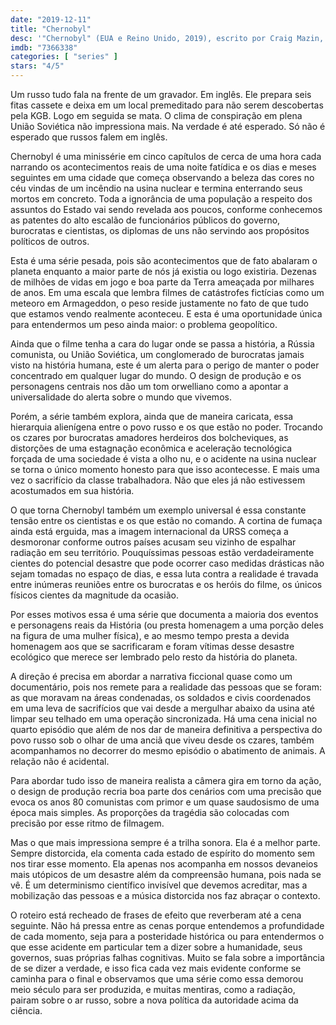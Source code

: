 ```yaml
---
date: "2019-12-11"
title: "Chernobyl"
desc: '"Chernobyl" (EUA e Reino Unido, 2019), escrito por Craig Mazin, dirigido por Johan Renck, com Jessie Buckley, Jared Harris e Stellan Skarsgård. Assisti após um tempo baixado.'
imdb: "7366338"
categories: [ "series" ]
stars: "4/5"
---
```

Um russo tudo fala na frente de um gravador. Em inglês. Ele prepara seis fitas cassete e deixa em um local premeditado para não serem descobertas pela KGB. Logo em seguida se mata. O clima de conspiração em plena União Soviética não impressiona mais. Na verdade é até esperado. Só não é esperado que russos falem em inglês.

Chernobyl é uma minissérie em cinco capítulos de cerca de uma hora cada narrando os acontecimentos reais de uma noite fatídica e os dias e meses seguintes em uma cidade que começa observando a beleza das cores no céu vindas de um incêndio na usina nuclear e termina enterrando seus mortos em concreto. Toda a ignorância de uma população a respeito dos assuntos do Estado vai sendo revelada aos poucos, conforme conhecemos as patentes do alto escalão de funcionários públicos do governo, burocratas e cientistas, os diplomas de uns não servindo aos propósitos políticos de outros.

Esta é uma série pesada, pois são acontecimentos que de fato abalaram o planeta enquanto a maior parte de nós já existia ou logo existiria. Dezenas de milhões de vidas em jogo e boa parte da Terra ameaçada por milhares de anos. Em uma escala que lembra filmes de catástrofes fictícias como um meteoro em Armageddon, o peso reside justamente no fato de que tudo que estamos vendo realmente aconteceu. E esta é uma oportunidade única para entendermos um peso ainda maior: o problema geopolítico.

Ainda que o filme tenha a cara do lugar onde se passa a história, a Rússia comunista, ou União Soviética, um conglomerado de burocratas jamais visto na história humana, este é um alerta para o perigo de manter o poder concentrado em qualquer lugar do mundo. O design de produção e os personagens centrais nos dão um tom orwelliano como a apontar a universalidade do alerta sobre o mundo que vivemos.

Porém, a série também explora, ainda que de maneira caricata, essa hierarquia alienígena entre o povo russo e os que estão no poder. Trocando os czares por burocratas amadores herdeiros dos bolcheviques, as distorções de uma estagnação econômica e aceleração tecnológica forçada de uma sociedade é vista a olho nu, e o acidente na usina nuclear se torna o único momento honesto para que isso acontecesse. E mais uma vez o sacrifício da classe trabalhadora. Não que eles já não estivessem acostumados em sua história.

O que torna Chernobyl também um exemplo universal é essa constante tensão entre os cientistas e os que estão no comando. A cortina de fumaça ainda está erguida, mas a imagem internacional da URSS começa a desmoronar conforme outros países acusam seu vizinho de espalhar radiação em seu território. Pouquíssimas pessoas estão verdadeiramente cientes do potencial desastre que pode ocorrer caso medidas drásticas não sejam tomadas no espaço de dias, e essa luta contra a realidade é travada entre inúmeras reuniões entre os burocratas e os heróis do filme, os únicos físicos cientes da magnitude da ocasião.

Por esses motivos essa é uma série que documenta a maioria dos eventos e personagens reais da História (ou presta homenagem a uma porção deles na figura de uma mulher física), e ao mesmo tempo presta a devida homenagem aos que se sacrificaram e foram vítimas desse desastre ecológico que merece ser lembrado pelo resto da história do planeta.

A direção é precisa em abordar a narrativa ficcional quase como um documentário, pois nos remete para a realidade das pessoas que se foram: as que moravam na áreas condenadas, os soldados e civis coordenados em uma leva de sacrifícios que vai desde a mergulhar abaixo da usina até limpar seu telhado em uma operação sincronizada. Há uma cena inicial no quarto episódio que além de nos dar de maneira definitiva a perspectiva do povo russo sob o olhar de uma anciã que viveu desde os czares, também acompanhamos no decorrer do mesmo episódio o abatimento de animais. A relação não é acidental.

Para abordar tudo isso de maneira realista a câmera gira em torno da ação, o design de produção recria boa parte dos cenários com uma precisão que evoca os anos 80 comunistas com primor e um quase saudosismo de uma época mais simples. As proporções da tragédia são colocadas com precisão por esse ritmo de filmagem.

Mas o que mais impressiona sempre é a trilha sonora. Ela é a melhor parte. Sempre distorcida, ela comenta cada estado de espírito do momento sem nos tirar esse momento. Ela apenas nos acompanha em nossos devaneios mais utópicos de um desastre além da compreensão humana, pois nada se vê. É um determinismo científico invisível que devemos acreditar, mas a mobilização das pessoas e a música distorcida nos faz abraçar o contexto.

O roteiro está recheado de frases de efeito que reverberam até a cena seguinte. Não há pressa entre as cenas porque entendemos a profundidade de cada momento, seja para a posteridade histórica ou para entendermos o que esse acidente em particular tem a dizer sobre a humanidade, seus governos, suas próprias falhas cognitivas. Muito se fala sobre a importância de se dizer a verdade, e isso fica cada vez mais evidente conforme se caminha para o final e observamos que uma série como essa demorou meio século para ser produzida, e muitas mentiras, como a radiação, pairam sobre o ar russo, sobre a nova política da autoridade acima da ciência.

